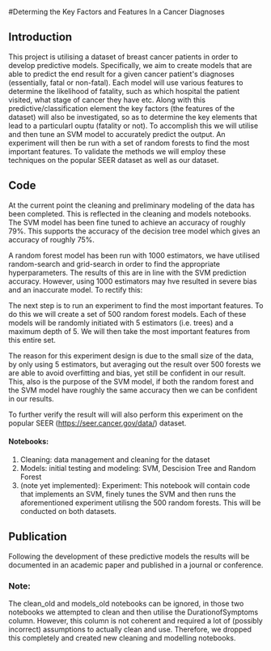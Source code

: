 #Determing the Key Factors and Features In a Cancer Diagnoses

## Introduction
This project is utilising a dataset of breast cancer patients in order to develop predictive models. Specifically, we aim to create models that are able to predict the end result for a given cancer patient's diagnoses (essentially, fatal or non-fatal). Each model will use various features to determine the likelihood of fatality, such as which hospital the patient visited, what stage of cancer they have etc. Along with this predictive/classification element the key factors (the features of the dataset) will also be investigated, so as to determine the key elements that lead to a particularl ouptu (fatality or not).
To accomplish this we will utilise and then tune an SVM model to accurately predict the output. An experiment will then be run with a set of random forests to find the most important features. To validate the methods we will employ these techniques on the popular SEER dataset as well as our dataset. 
## Code
At the current point the cleaning and preliminary modeling of the data has been completed. This is reflected in the cleaning and models notebooks. The SVM model has been fine tuned to achieve an accuracy of roughly 79%. This supports the accuracy of the decision tree model which gives an accuracy of roughly 75%.


A random forest model has been run with 1000 estimators, we have utilised random-search and grid-search in order to find the appropriate hyperparameters. The results of this are in line with the SVM prediction accuracy. However, using 1000 estimators may hve resulted in severe bias and an inaccurate model. To rectify this:

The next step is to run an experiment to find the most important features. To do this we will create a set of 500 random forest models. Each of these models will be randomly initiated with 5 estimators (i.e. trees) and a maximum depth of 5. We will then take the most important features from this entire set.


The reason for this experiment design is due to the small size of the data, by only using 5 estimators, but averaging out the result over 500 forests we are able to avoid overfitting and bias, yet still be confident in our result. This, also is the purpose of the SVM model, if both the random forest and the SVM model have roughly the same accuracy then we can be confident in our results.

To further verify the result will will also perform this experiment on the popular SEER (https://seer.cancer.gov/data/) dataset.

#### Notebooks:
1. Cleaning: data management and cleaning for the dataset
2. Models: initial testing and modeling: SVM, Descision Tree and Random Forest
3. (note yet implemented): Experiment: This notebook will contain code that implements an SVM, finely tunes the SVM and then runs the aforementioned experiment utilisng the 500 random forests. This will be conducted on both datasets.


## Publication
Following the development of these predictive models the results will be documented in an academic paper and published in a journal or conference.







### Note:
The clean_old and models_old notebooks can be ignored, in those two notebooks we attempted to clean and then utilise the DurationofSymptoms column. However, this column is not coherent and required a lot of (possibly incorrect) assumptions to actually clean and use. Therefore, we dropped this completely and created new cleaning and modelling notebooks.

